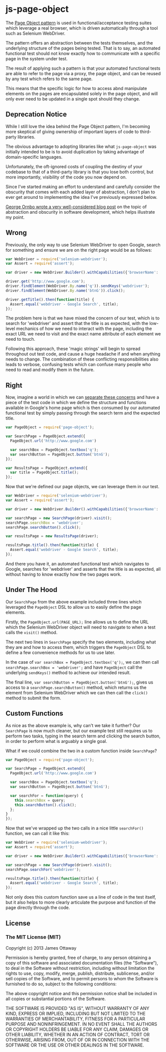 # js-page-object

The [Page Object pattern](http://martinfowler.com/bliki/PageObject.html) is used in functional/acceptance testing suites which leverage a real browser, which is driven automatically through a tool such as Selenium WebDriver.

The pattern offers an abstraction between the tests themselves, and the underlying structure of the pages being tested. That is to say, an automated functional test should not know exactly how to communicate with a specific page in the system under test.

The result of applying such a pattern is that your automated functional tests are able to refer to the page via a proxy, the page object, and can be reused by any test which refers to the same page.

This means that the specific logic for how to access abnd manipulate elements on the pages are encapsulated solely in the page object, and will only ever need to be updated in a single spot should they change.

## Deprecation Notice

While I still love the idea behind the Page Object pattern, I'm becoming more skeptical of giving ownership of important layers of code to third-party libraries.

The obvious advantage to adopting libraries like what `js-page-object` was initially intended to be is to avoid duplication by taking advantage of domain-specific languages.

Unfortunately, the oft-ignored costs of coupling the destiny of your codebase to that of a third-party library is that you lose both control, but more importantly, visibility of the code you now depend on.

Since I've started making an effort to understand and carefully consider the obscurity that comes with each added layer of abstraction, I don't plan to ever get around to implementing the idea I've previously expressed below.

[George Ornbo wrote a very well-considered blog post](http://shapeshed.com/all-magic-comes-with-a-price/) on the topic of abstraction and obscurity in software development, which helps illustrate my point.

## Wrong

Previously, the only way to use Selenium WebDriver to open Google, search for something and ensure we are on the right page would be as follows:

``` javascript
var WebDriver = require('selenium-webdriver');
var Assert = require('assert');

var driver = new WebDriver.Builder().withCapabilities({'browserName': 'firefox'}).build();

driver.get('http://www.google.com');
driver.findElement(WebDriver.By.name('q')).sendKeys('webdriver');
driver.findElement(WebDriver.By.name('btnG')).click();

driver.getTitle().then(function(title) {
  Assert.equal('webdriver - Google Search', title);
});
```

The problem here is that we have mixed the concern of our test, which is to search for 'webdriver' and assert that the title is as expected, with the low-level mechanics of how we need to interact with the page, including the exact URL we need to visit and the exact name attribute of each element we need to touch.

Following this approach, these 'magic strings' will begin to spread throughout out test code, and cause a huge headache if and when anything needs to change. The combination of these conflicting responsibilities also leads to verbose, confusing tests which can confuse many people who need to read and modify them in the future.

## Right

Now, imagine a world in which we can [separate these concerns](http://en.wikipedia.org/wiki/Separation_of_concerns) and have a piece of the test code in which we define the structure and functions available in Google's home page which is then consumed by our automated functional test by simply passing through the search term and the expected title.

``` javascript
var PageObject = require('page-object');

var SearchPage = PageObject.extend({
  PageObject.url('http://www.google.com')

  var searchBox = PageObject.textbox('q');
  var searchButton = PageObject.button('btnG');
});

var ResultsPage = PageObject.extend({
  var title = PageObject.title();
});
```

Now that we're defined our page objects, we can leverage them in our test.

``` javascript
var WebDriver = require('selenium-webdriver');
var Assert = require('assert');

var driver = new WebDriver.Builder().withCapabilities({'browserName': 'firefox'}).build();

var searchPage = new SearchPage(driver).visit();
searchPage.searchBox = 'webdriver';
searchPage.searchButton().click();

var resultsPage = new ResultsPage(driver);

resultsPage.title().then(function(title) {
  Assert.equal('webdriver - Google Search', title);
});
```

And there you have it, an automated functional test which navigates to Google, searches for 'webdriver' and asserts that the title is as expected, all without having to know exactly how the two pages work.

## Under The Hood

Our `SearchPage` from the above example included three lines which leveraged the `PageObject` DSL to allow us to easily define the page elements.

Firstly, the `PageObject.url(PAGE_URL);` line allows us to define the URL which the Selenium WebDriver object will need to navigate to when a test calls the `visit()` method.

The next two lines in `SearchPage` specify the two elements, including what they are and how to access them, which triggers the `PageObject` DSL to define a few convenience methods for us to use later.

In the case of `var searchBox = PageObject.textbox('q');`, we can then call `searchPage.searchBox = 'webdriver';` and have `PageObject` call the underlying `sendKeys()` method to achieve our intended result.

The final line, `var searchButton = PageObject.button('btnG');`, gives us access to a `searchPage.searchButton()` method, which returns us the element from Selenium WebDriver which we can then call the `click()` method to submit the form.

## Custom Functions

As nice as the above example is, why can't we take it further? Our `SearchPage` is now much cleaner, but our example test still requires us to perform two tasks, typing in the search term and clicking the search button, in order to perform what is arguably a single goal.

What if we could combine the two in a custom function inside `SearchPage`?

``` javascript
var PageObject = require('page-object');

var SearchPage = PageObject.extend({
  PageObject.url('http://www.google.com')

  var searchBox = PageObject.textbox('q');
  var searchButton = PageObject.button('btnG');

  var searchFor = function(query) {
    this.searchBox = query;
    this.searchButton().click();
  };
}
});
```

Now that we've wrapped up the two calls in a nice little `searchFor()` function, we can call it like this:

``` javascript
var WebDriver = require('selenium-webdriver');
var Assert = require('assert');

var driver = new WebDriver.Builder().withCapabilities({'browserName': 'firefox'}).build();

var searchPage = new SearchPage(driver).visit();
searchPage.searchFor('webdriver');

resultsPage.title().then(function(title) {
  Assert.equal('webdriver - Google Search', title);
});
```

Not only does this custom function save us a line of code in the test itself, but it also helps to more clearly articulate the purpose and function of the page directly through the code.

## License

### The MIT License (MIT)

Copyright (c) 2013 James Ottaway

Permission is hereby granted, free of charge, to any person obtaining a copy of this software and associated documentation files (the "Software"), to deal in the Software without restriction, including without limitation the rights to use, copy, modify, merge, publish, distribute, sublicense, and/or sell copies of the Software, and to permit persons to whom the Software is furnished to do so, subject to the following conditions:

The above copyright notice and this permission notice shall be included in all copies or substantial portions of the Software.

THE SOFTWARE IS PROVIDED "AS IS", WITHOUT WARRANTY OF ANY KIND, EXPRESS OR IMPLIED, INCLUDING BUT NOT LIMITED TO THE WARRANTIES OF MERCHANTABILITY, FITNESS FOR A PARTICULAR PURPOSE AND NONINFRINGEMENT. IN NO EVENT SHALL THE AUTHORS OR COPYRIGHT HOLDERS BE LIABLE FOR ANY CLAIM, DAMAGES OR OTHER LIABILITY, WHETHER IN AN ACTION OF CONTRACT, TORT OR OTHERWISE, ARISING FROM, OUT OF OR IN CONNECTION WITH THE SOFTWARE OR THE USE OR OTHER DEALINGS IN THE SOFTWARE.
